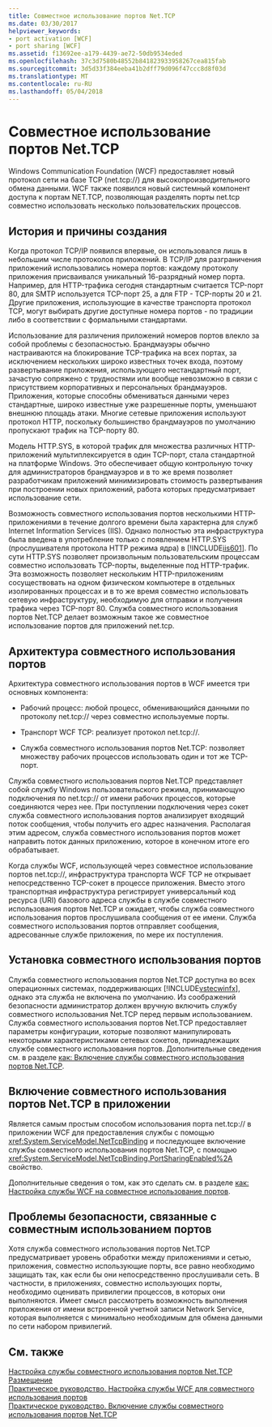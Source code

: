 ```yaml
---
title: Совместное использование портов Net.TCP
ms.date: 03/30/2017
helpviewer_keywords:
- port activation [WCF]
- port sharing [WCF]
ms.assetid: f13692ee-a179-4439-ae72-50db9534eded
ms.openlocfilehash: 37c3d7580b48552b841823933958267cea815fab
ms.sourcegitcommit: 3d5d33f384eeba41b2dff79d096f47ccc8d8f03d
ms.translationtype: MT
ms.contentlocale: ru-RU
ms.lasthandoff: 05/04/2018
---
```

# <a name="nettcp-port-sharing"></a>Совместное использование портов Net.TCP
Windows Communication Foundation (WCF) предоставляет новый протокол сети на базе TCP (net.tcp://) для высокопроизводительного обмена данными. WCF также появился новый системный компонент доступа к портам NET.TCP, позволяющая разделять порты net.tcp совместно использовать несколько пользовательских процессов.  
  
## <a name="background-and-motivation"></a>История и причины создания  
 Когда протокол TCP/IP появился впервые, он использовался лишь в небольшим числе протоколов приложений. В TCP/IP для разграничения приложений использовались номера портов: каждому протоколу приложения присваивался уникальный 16-разрядный номер порта. Например, для HTTP-трафика сегодня стандартным считается TCP-порт 80, для SMTP используется TCP-порт 25, а для FTP - TCP-порты 20 и 21. Другие приложения, использующие в качестве транспорта протокол TCP, могут выбирать другие доступные номера портов - по традиции либо в соответствии с формальными стандартами.  
  
 Использование для различения приложений номеров портов влекло за собой проблемы с безопасностью. Брандмауэры обычно настраиваются на блокирование TCP-трафика на всех портах, за исключением нескольких широко известных точек входа, поэтому развертывание приложения, использующего нестандартный порт, зачастую сопряжено с трудностями или вообще невозможно в связи с присутствием корпоративных и персональных брандмауэров. Приложения, которые способны обмениваться данными через стандартные, широко известные уже разрешенные порты, уменьшают внешнюю площадь атаки. Многие сетевые приложения используют протокол HTTP, поскольку большинство брандмауэров по умолчанию пропускают трафик на TCP-порту 80.  
  
 Модель HTTP.SYS, в которой трафик для множества различных HTTP-приложений мультиплексируется в один TCP-порт, стала стандартной на платформе Windows. Это обеспечивает общую контрольную точку для администраторов брандмауэров и в то же время позволяет разработчикам приложений минимизировать стоимость развертывания при построении новых приложений, работа которых предусматривает использование сети.  
  
 Возможность совместного использования портов несколькими HTTP-приложениями в течение долгого времени была характерна для служб Internet Information Services (IIS). Однако полностью эта инфраструктура была введена в употребление только с появлением HTTP.SYS (прослушивателя протокола HTTP режима ядра) в [!INCLUDE[iis601](../../../../includes/iis601-md.md)]. По сути HTTP.SYS позволяет произвольным пользовательским процессам совместно использовать TCP-порты, выделенные под HTTP-трафик. Эта возможность позволяет нескольким HTTP-приложениям сосуществовать на одном физическом компьютере в отдельных изолированных процессах и в то же время совместно использовать сетевую инфраструктуру, необходимую для отправки и получения трафика через TCP-порт 80. Служба совместного использования портов Net.TCP делает возможным такое же совместное использование портов для приложений net.tcp.  
  
## <a name="port-sharing-architecture"></a>Архитектура совместного использования портов  
 Архитектура совместного использования портов в WCF имеется три основных компонента:  
  
-   Рабочий процесс: любой процесс, обменивающийся данными по протоколу net.tcp:// через совместно используемые порты.  
  
-   Транспорт WCF TCP: реализует протокол net.tcp://.  
  
-   Служба совместного использования портов Net.TCP: позволяет множеству рабочих процессов использовать один и тот же TCP-порт.  
  
 Служба совместного использования портов Net.TCP представляет собой службу Windows пользовательского режима, принимающую подключения по net.tcp:// от имени рабочих процессов, которые соединяются через нее. При поступлении подключения через сокет служба совместного использования портов анализирует входящий поток сообщения, чтобы получить его адрес назначения. Располагая этим адресом, служба совместного использования портов может направить поток данных приложению, которое в конечном итоге его обрабатывает.  
  
 Когда службы WCF, использующей через совместное использование портов net.tcp://, инфраструктура транспорта WCF TCP не открывает непосредственно TCP-сокет в процессе приложения. Вместо этого транспортная инфраструктура регистрирует универсальный код ресурса (URI) базового адреса службы в службе совместного использования портов Net.TCP и ожидает, чтобы служба совместного использования портов прослушивала сообщения от ее имени.  Служба совместного использования портов отправляет сообщения, адресованные службе приложения, по мере их поступления.  
  
## <a name="installing-port-sharing"></a>Установка совместного использования портов  
 Служба совместного использования портов Net.TCP доступна во всех операционных системах, поддерживающих [!INCLUDE[vstecwinfx](../../../../includes/vstecwinfx-md.md)], однако эта служба не включена по умолчанию. Из соображений безопасности администратор должен вручную включить службу совместного использования Net.TCP перед первым использованием. Служба совместного использования портов Net.TCP предоставляет параметры конфигурации, которые позволяют манипулировать некоторыми характеристиками сетевых сокетов, принадлежащих службе совместного использования портов. Дополнительные сведения см. в разделе [как: Включение службы совместного использования портов Net.TCP](../../../../docs/framework/wcf/feature-details/how-to-enable-the-net-tcp-port-sharing-service.md).  
  
## <a name="using-nettcp-port-sharing-in-an-application"></a>Включение совместного использования портов Net.TCP в приложении  
 Является самым простым способом использования порта net.tcp:// в приложении WCF для предоставления службы с помощью <xref:System.ServiceModel.NetTcpBinding> и последующее включение службы совместного использования портов Net.TCP, с помощью <xref:System.ServiceModel.NetTcpBinding.PortSharingEnabled%2A> свойство.  
  
 Дополнительные сведения о том, как это сделать см. в разделе [как: Настройка службы WCF на совместное использование портов](../../../../docs/framework/wcf/feature-details/how-to-configure-a-wcf-service-to-use-port-sharing.md).  
  
## <a name="security-implications-of-port-sharing"></a>Проблемы безопасности, связанные с совместным использованием портов  
 Хотя служба совместного использования портов Net.TCP предусматривает уровень обработки между приложениями и сетью, приложения, совместно использующие порты, все равно необходимо защищать так, как если бы они непосредственно прослушивали сеть. В частности, в приложениях, совместно использующих порты, необходимо оценивать привилегии процессов, в которых они выполняются. Имеет смысл рассмотреть возможность выполнения приложения от имени встроенной учетной записи Network Service, которая выполняется с минимально необходимым для обмена данными по сети набором привилегий.  
  
## <a name="see-also"></a>См. также  
 [Настройка службы совместного использования портов Net.TCP](../../../../docs/framework/wcf/feature-details/configuring-the-net-tcp-port-sharing-service.md)  
 [Размещение](../../../../docs/framework/wcf/feature-details/hosting.md)  
 [Практическое руководство. Настройка службы WCF для совместного использования портов](../../../../docs/framework/wcf/feature-details/how-to-configure-a-wcf-service-to-use-port-sharing.md)  
 [Практическое руководство. Включение службы совместного использования портов Net.TCP](../../../../docs/framework/wcf/feature-details/how-to-enable-the-net-tcp-port-sharing-service.md)
